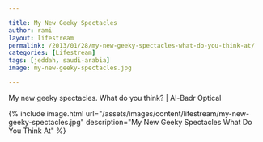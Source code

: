 ```yaml
---

title: My New Geeky Spectacles
author: rami
layout: lifestream 
permalink: /2013/01/28/my-new-geeky-spectacles-what-do-you-think-at/
categories: [Lifestream]
tags: [jeddah, saudi-arabia] 
image: my-new-geeky-spectacles.jpg

---
```


My new geeky spectacles. What do you think? | Al-Badr Optical

{% include image.html url="/assets/images/content/lifestream/my-new-geeky-spectacles.jpg" description="My New Geeky Spectacles What Do You Think At" %}
